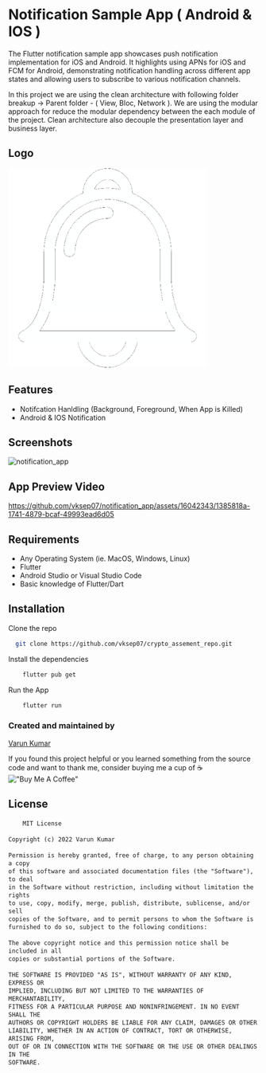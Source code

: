 # Notification Sample App  ( Android & IOS )

The Flutter notification sample app showcases push notification implementation for iOS and Android. It highlights using APNs for iOS and FCM for Android, demonstrating notification handling across different app states and allowing users to subscribe to various notification channels.

In this project we are using the clean architecture  with following folder breakup -> Parent folder - ( View, Bloc, Network ). We are using the modular approach for reduce the modular dependency between the each module of the project. Clean architecture also decouple the presentation layer and business layer.


## Logo

<img src="https://github.com/vksep07/notification_app/blob/main/assets/images/notification-bell-svgrepo-com_white.png" alt="drawing" style="width:400px;"/>


## Features

- Notifcation Hanldling (Background, Foreground, When App is Killed)
- Android & IOS Notification



## Screenshots


![notification_app](https://github.com/vksep07/notification_app/assets/16042343/73b6ccf9-b0a6-4212-aa80-a64d6bc64ca3)


## App Preview Video


https://github.com/vksep07/notification_app/assets/16042343/1385818a-1741-4879-bcaf-49993ead6d05


## Requirements

- Any Operating System (ie. MacOS, Windows, Linux)
- Flutter
- Android Studio or Visual Studio Code
- Basic knowledge of Flutter/Dart


## Installation

Clone the repo

```bash
  git clone https://github.com/vksep07/crypto_assement_repo.git
```

Install the dependencies

```bash
    flutter pub get
```

Run the App

```bash
    flutter run
```
### Created and maintained by 
[Varun Kumar](https://github.com/vksep07)


If you found this project helpful or you learned something from the source code and want to thank me, consider buying me a cup of ☕<br>
!["Buy Me A Coffee"](https://www.buymeacoffee.com/assets/img/custom_images/orange_img.png)
## License

```
    MIT License

Copyright (c) 2022 Varun Kumar

Permission is hereby granted, free of charge, to any person obtaining a copy
of this software and associated documentation files (the "Software"), to deal
in the Software without restriction, including without limitation the rights
to use, copy, modify, merge, publish, distribute, sublicense, and/or sell
copies of the Software, and to permit persons to whom the Software is
furnished to do so, subject to the following conditions:

The above copyright notice and this permission notice shall be included in all
copies or substantial portions of the Software.

THE SOFTWARE IS PROVIDED "AS IS", WITHOUT WARRANTY OF ANY KIND, EXPRESS OR
IMPLIED, INCLUDING BUT NOT LIMITED TO THE WARRANTIES OF MERCHANTABILITY,
FITNESS FOR A PARTICULAR PURPOSE AND NONINFRINGEMENT. IN NO EVENT SHALL THE
AUTHORS OR COPYRIGHT HOLDERS BE LIABLE FOR ANY CLAIM, DAMAGES OR OTHER
LIABILITY, WHETHER IN AN ACTION OF CONTRACT, TORT OR OTHERWISE, ARISING FROM,
OUT OF OR IN CONNECTION WITH THE SOFTWARE OR THE USE OR OTHER DEALINGS IN THE
SOFTWARE.

```
